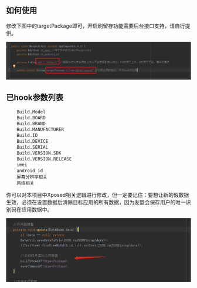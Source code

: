 ## 如何使用
修改下图中的targetPackage即可，开启刷留存功能需要后台接口支持，请自行提供。

![](./assets/1545364115743.png)

## 已hook参数列表

        Build.Model
        Build.BOARD
        Build.BRAND
        Build.MANUFACTURER
        Build.ID
        Build.DEVICE
        Build.SERIAL
        Build.VERSION.SDK
        Build.VERSION.RELEASE
        imei
        android_id
        屏幕分辨率相关
        网络相关

你可以对本项目中Xposed相关逻辑进行修改，但一定要记住：要想让新的假数据生效，必须在设置数据后清除目标应用的所有数据，因为友盟会保存用户的唯一识别码在应用数据中。

![](./assets/15453685224513.png)



